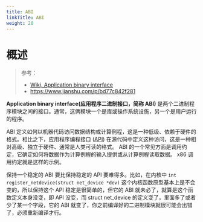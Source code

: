 ```yaml
---
title: ABI
linkTitle: ABI
weight: 20
---
```


# 概述

> 参考：
>
> - [Wiki, Application binary interface](https://en.wikipedia.org/wiki/Application_binary_interface)
> - https://www.jianshu.com/p/bd77c842f281

**Application binary interface(应用程序二进制接口，简称 ABI)** 是两个二进制程序模块之间的接口。通常，这俩模块一个是库或操作系统设施，另一个是用户运行的程序。

ABI 定义如何以机器代码访问数据结构或计算例程，这是一种低级、依赖于硬件的格式。相比之下，应用程序编程接口 ([API](/docs/2.编程/API/API.md)) 在源代码中定义这种访问，这是一种相对高级、独立于硬件、通常是人类可读的格式。 ABI 的一个常见方面是调用约定，它确定如何将数据作为计算例程的输入提供或从计算例程读取数据。 x86 调用约定就是这样的示例。

保持一个稳定的 ABI 要比保持稳定的 API 要难得多。比如，在内核中 `int register_netdevice(struct net_device *dev)` 这个内核函数原型基本上是不会变的，所以保持这个 API 稳定是很简单的，但它的 ABI 就未必了，就算是这个函数定义本身没变，即 API 没变，而 struct net_device 的定义变了，里面多了或者少了某一个字段，它的 ABI 就变了，你之前编译好的二进制模块就很可能会出错了，必须重新编译才行。
